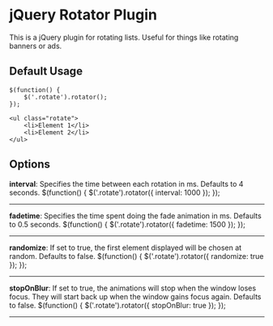 jQuery Rotator Plugin
=====================
This is a jQuery plugin for rotating lists. Useful for things like rotating
banners or ads.

Default Usage
-------------

	$(function() {
		$('.rotate').rotator();
	});

	<ul class="rotate">
		<li>Element 1</li>
		<li>Element 2</li>
	</ul>

Options
-------
**interval**: Specifies the time between each rotation in ms. Defaults to 4 seconds.
	$(function() {
		$('.rotate').rotator({
			interval: 1000
		});
	});
* * *
**fadetime**: Specifies the time spent doing the fade animation in ms. Defaults to 0.5 seconds.
	$(function() {
		$('.rotate').rotator({
			fadetime: 1500
		});
	});
* * *
**randomize**: If set to true, the first element displayed will be chosen at random. Defaults to false.
	$(function() {
		$('.rotate').rotator({
			randomize: true
		});
	});
* * *
**stopOnBlur**: If set to true, the animations will stop when the window loses focus. They will start back up when the window gains focus again. Defaults to false.
	$(function() {
		$('.rotate').rotator({
			stopOnBlur: true
		});
	});
* * *